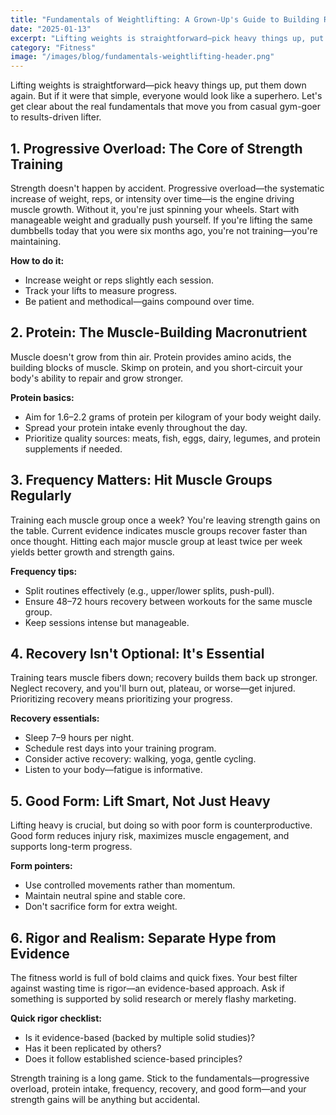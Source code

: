 ```yaml
---
title: "Fundamentals of Weightlifting: A Grown-Up's Guide to Building Real Strength"
date: "2025-01-13"
excerpt: "Lifting weights is straightforward—pick heavy things up, put them down again. But if it were that simple, everyone would look like a superhero. Learn the real fundamentals that move you from casual gym-goer to results-driven lifter."
category: "Fitness"
image: "/images/blog/fundamentals-weightlifting-header.png"
---
```


Lifting weights is straightforward—pick heavy things up, put them down again. But if it were that simple, everyone would look like a superhero. Let's get clear about the real fundamentals that move you from casual gym-goer to results-driven lifter.

## 1. Progressive Overload: The Core of Strength Training

Strength doesn't happen by accident. Progressive overload—the systematic increase of weight, reps, or intensity over time—is the engine driving muscle growth. Without it, you're just spinning your wheels. Start with manageable weight and gradually push yourself. If you're lifting the same dumbbells today that you were six months ago, you're not training—you're maintaining.

**How to do it:**
- Increase weight or reps slightly each session.
- Track your lifts to measure progress.
- Be patient and methodical—gains compound over time.

## 2. Protein: The Muscle-Building Macronutrient

Muscle doesn't grow from thin air. Protein provides amino acids, the building blocks of muscle. Skimp on protein, and you short-circuit your body's ability to repair and grow stronger.

**Protein basics:**
- Aim for 1.6–2.2 grams of protein per kilogram of your body weight daily.
- Spread your protein intake evenly throughout the day.
- Prioritize quality sources: meats, fish, eggs, dairy, legumes, and protein supplements if needed.

## 3. Frequency Matters: Hit Muscle Groups Regularly

Training each muscle group once a week? You're leaving strength gains on the table. Current evidence indicates muscle groups recover faster than once thought. Hitting each major muscle group at least twice per week yields better growth and strength gains.

**Frequency tips:**
- Split routines effectively (e.g., upper/lower splits, push-pull).
- Ensure 48–72 hours recovery between workouts for the same muscle group.
- Keep sessions intense but manageable.

## 4. Recovery Isn't Optional: It's Essential

Training tears muscle fibers down; recovery builds them back up stronger. Neglect recovery, and you'll burn out, plateau, or worse—get injured. Prioritizing recovery means prioritizing your progress.

**Recovery essentials:**
- Sleep 7–9 hours per night.
- Schedule rest days into your training program.
- Consider active recovery: walking, yoga, gentle cycling.
- Listen to your body—fatigue is informative.

## 5. Good Form: Lift Smart, Not Just Heavy

Lifting heavy is crucial, but doing so with poor form is counterproductive. Good form reduces injury risk, maximizes muscle engagement, and supports long-term progress.

**Form pointers:**
- Use controlled movements rather than momentum.
- Maintain neutral spine and stable core.
- Don't sacrifice form for extra weight.

## 6. Rigor and Realism: Separate Hype from Evidence

The fitness world is full of bold claims and quick fixes. Your best filter against wasting time is rigor—an evidence-based approach. Ask if something is supported by solid research or merely flashy marketing.

**Quick rigor checklist:**
- Is it evidence-based (backed by multiple solid studies)?
- Has it been replicated by others?
- Does it follow established science-based principles?

Strength training is a long game. Stick to the fundamentals—progressive overload, protein intake, frequency, recovery, and good form—and your strength gains will be anything but accidental.
